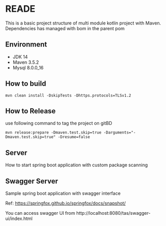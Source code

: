 # READE

This is a basic project structure of multi module kotlin project with Maven. 
Dependencies has managed with bom in the parent pom


## Environment
 
* JDK 14
* Maven 3.5.2
* Mysql 8.0.0_16


## How to build

`mvn clean install -DskipTests -Dhttps.protocols=TLSv1.2`


## How to Release 

use following command to tag the project on gitBD

    mvn release:prepare -Dmaven.test.skip=true -Darguments="-Dmaven.test.skip=true" -Dresume=false
    
    
## Server
   How to start spring boot application with custom package scanning    
    
## Swagger Server
   
   Sample spring boot application with swagger interface

   Ref: https://springfox.github.io/springfox/docs/snapshot/

   You can access swagger UI from http://localhost:8080/tas/swagger-ui/index.html